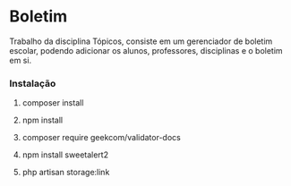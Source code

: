 # Boletim
Trabalho da disciplina Tópicos, consiste em um gerenciador de boletim escolar, podendo adicionar os alunos, professores, disciplinas e o boletim em si.

### Instalação
1. composer install

2. npm install

3. composer require geekcom/validator-docs

4. npm install sweetalert2

5. php artisan storage:link
